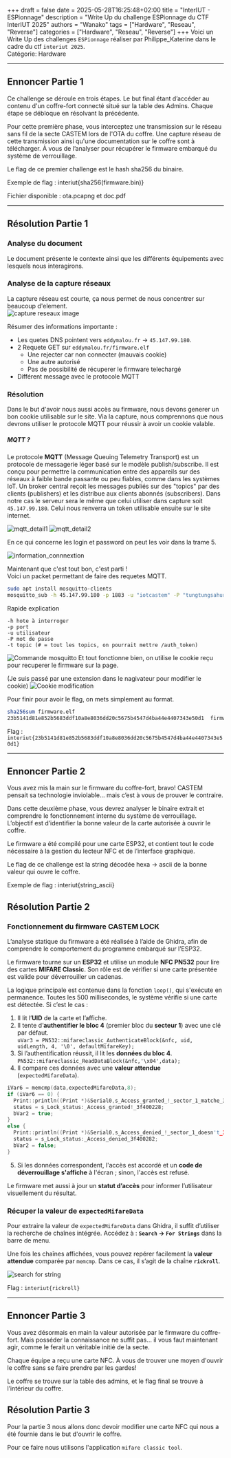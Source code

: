 +++ 
draft = false
date = 2025-05-28T16:25:48+02:00
title = "InterIUT - ESPionnage"
description = "Write Up du challenge ESPionnage du CTF InterIUT 2025"
authors = "Wanako"
tags = ["Hardware", "Reseau", "Reverse"]
categories = ["Hardware", "Reseau", "Reverse"]
+++
Voici un Write Up des challenges `ESPionnage` réaliser par Philippe_Katerine dans le cadre du ctf `interiut 2025`.  
Catégorie: Hardware

---
## Ennoncer Partie 1
Ce challenge se déroule en trois étapes. Le but final étant d’accéder au contenu d'un coffre-fort connecté situé sur la table des Admins. Chaque étape se débloque en résolvant la précédente.

Pour cette première phase, vous interceptez une transmission sur le réseau sans fil de la secte CASTEM lors de l'OTA du coffre. Une capture réseau de cette transmission ainsi qu'une documentation sur le coffre sont à télécharger. À vous de l’analyser pour récupérer le firmware embarqué du système de verrouillage.

Le flag de ce premier challenge est le hash sha256 du binaire. 

Exemple de flag : interiut{sha256(firmware.bin)}

Fichier disponible : ota.pcapng et doc.pdf

---
## Résolution Partie 1

### Analyse du document
Le document présente le contexte ainsi que les différents équipements avec lesquels nous interagirons.

### Analyse de la capture réseaux
La capture réseau est courte, ça nous permet de nous concentrer sur beaucoup d'element.  
![capture reseaux image](ota_capture.png)
  
Résumer des informations importante :
- Les quetes DNS pointent vers `eddymalou.fr` -> `45.147.99.180`.  
- 2 Requete GET sur `eddymalou.fr/firmware.elf`
  - Une rejecter car non connecter (mauvais cookie)
  - Une autre autorisé
  - Pas de possibilité de récuperer le firmware telechargé
- Différent message avec le protocole MQTT

### Résolution
Dans le but d'avoir nous aussi accès au firmware, nous devons generer un bon cookie utilisable sur le site. 
Via la capture, nous comprennons que nous devrons utiliser le protocole MQTT pour réussir à avoir un cookie valable.  

##### MQTT ?
Le protocole **MQTT** (Message Queuing Telemetry Transport) est un protocole de messagerie léger basé sur le modèle publish/subscribe. Il est conçu pour permettre la communication entre des appareils sur des réseaux à faible bande passante ou peu fiables, comme dans les systèmes IoT. Un broker central reçoit les messages publiés sur des "topics" par des clients (publishers) et les distribue aux clients abonnés (subscribers).
Dans notre cas le serveur sera le même que celui utiliser dans capture soit `45.147.99.180`. Celui nous renverra un token utilisable ensuite sur le site internet.  

![mqtt_detail1](mqtt_description1.png)
![mqtt_detail2](mqtt_description2.png)

En ce qui concerne les login et password on peut les voir dans la trame 5.

![information_connnextion](mqtt_conn.png)

Maintenant que c'est tout bon, c'est parti !  
Voici un packet permettant de faire des requetes MQTT.
```bash
sudo apt install mosquitto-clients
mosquitto_sub -h 45.147.99.180 -p 1883 -u "iotcastem" -P "tungtungsahur" -t "#"
```
Rapide explication
```plaintext
-h hote à interroger
-p port
-u utilisateur
-P mot de passe
-t topic (# = tout les topics, on pourrait mettre /auth_token)
```
![Commande mosquitto](commande_mosquitto.png)
Et tout fonctionne bien, on utilise le cookie reçu pour recuperer le firmware sur la page.  

(Je suis passé par une extension dans le nagivateur pour modifier le cookie)
![Cookie modification](cookie_modification.png)

Pour finir pour avoir le flag, on mets simplement au format.
```bash
sha256sum firmware.elf
23b5141d81e852b5683ddf10a8e8036dd20c5675b4547d4ba44e4407343e50d1  firmware.elf
```
Flag : `interiut{23b5141d81e852b5683ddf10a8e8036dd20c5675b4547d4ba44e4407343e50d1}`

--- 
## Ennoncer Partie 2

Vous avez mis la main sur le firmware du coffre-fort, bravo! CASTEM pensait sa technologie inviolable... mais c’est à vous de prouver le contraire.

Dans cette deuxième phase, vous devrez analyser le binaire extrait et comprendre le fonctionnement interne du système de verrouillage. L’objectif est d’identifier la bonne valeur de la carte autorisée à ouvrir le coffre.

Le firmware a été compilé pour une carte ESP32, et contient tout le code nécessaire à la gestion du lecteur NFC et de l’interface graphique.

Le flag de ce challenge est la string décodée hexa -> ascii de la bonne valeur qui ouvre le coffre.

Exemple de flag : interiut{string_ascii}

## Résolution Partie 2


### Fonctionnement du firmware CASTEM LOCK

L’analyse statique du firmware a été réalisée à l’aide de Ghidra, afin de comprendre le comportement du programme embarqué sur l’ESP32.

Le firmware tourne sur un **ESP32** et utilise un module **NFC PN532** pour lire des cartes **MIFARE Classic**. Son rôle est de vérifier si une carte présentée est valide pour déverrouiller un cadenas.

La logique principale est contenue dans la fonction `loop()`, qui s'exécute en permanence. Toutes les 500 millisecondes, le système vérifie si une carte est détectée. Si c’est le cas :

1. Il lit l’**UID** de la carte et l’affiche.
2. Il tente d’**authentifier le bloc 4** (premier bloc du **secteur 1**) avec une clé par défaut.  
`uVar3 = PN532::mifareclassic_AuthenticateBlock(&nfc, uid, uidLength, 4, '\0', defaultMifareKey);`  
3. Si l’authentification réussit, il lit les **données du bloc 4**.  
`PN532::mifareclassic_ReadDataBlock(&nfc,'\x04',data);`  
4. Il compare ces données avec une **valeur attendue** (`expectedMifareData`).  
```c
iVar6 = memcmp(data,expectedMifareData,8);
if (iVar6 == 0) {
  Print::println((Print *)&Serial0,s_Access_granted_!_sector_1_matche_3f4001f1);
  status = s_Lock_status:_Access_granted!_3f400228;
  bVar2 = true;
}
else {
  Print::println((Print *)&Serial0,s_Access_denied_!_sector_1_doesn't_3f400245);
  status = s_Lock_status:_Access_denied_3f400282;
  bVar2 = false;
}
```
5. Si les données correspondent, l'accès est accordé et un **code de déverrouillage s'affiche** à l'écran ; sinon, l'accès est refusé.

Le firmware met aussi à jour un **statut d’accès** pour informer l’utilisateur visuellement du résultat.

### Récuper la valeur de `expectedMifareData`

Pour extraire la valeur de `expectedMifareData` dans Ghidra, il suffit d’utiliser la recherche de chaînes intégrée.
Accédez à : **`Search` → `For Strings`** dans la barre de menu.

Une fois les chaînes affichées, vous pouvez repérer facilement la **valeur attendue** comparée par `memcmp`.
Dans ce cas, il s’agit de la chaîne **`rickroll`**.

![search for string](search_for_string.png)

Flag : `interiut{rickroll}`

---

## Ennoncer Partie 3

Vous avez désormais en main la valeur autorisée par le firmware du coffre-fort. Mais posséder la connaissance ne suffit pas… il vous faut maintenant agir, comme le ferait un véritable initié de la secte.

Chaque équipe a reçu une carte NFC. À vous de trouver une moyen d'ouvrir le coffre sans se faire prendre par les gardes!

Le coffre se trouve sur la table des admins, et le flag final se trouve à l’intérieur du coffre.

## Résolution Partie 3

Pour la partie 3 nous allons donc devoir modifier une carte NFC qui nous a été fournie dans le but d'ouvrir le coffre.

Pour ce faire nous utilisons l'application `mifare classic tool`.

